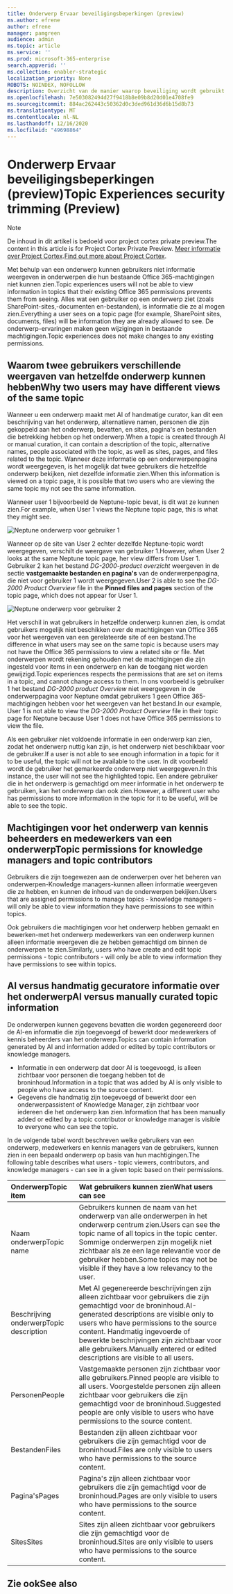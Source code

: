 ```yaml
---
title: Onderwerp Ervaar beveiligingsbeperkingen (preview)
ms.author: efrene
author: efrene
manager: pamgreen
audience: admin
ms.topic: article
ms.service: ''
ms.prod: microsoft-365-enterprise
search.appverid: ''
ms.collection: enabler-strategic
localization_priority: None
ROBOTS: NOINDEX, NOFOLLOW
description: Overzicht van de manier waarop beveiliging wordt gebruikt om onderwerpen weer te geven.
ms.openlocfilehash: 7e503082494d27f9418b8e09b8d20d01e4708fe9
ms.sourcegitcommit: 884ac262443c50362d0c3ded961d36d6b15d8b73
ms.translationtype: MT
ms.contentlocale: nl-NL
ms.lasthandoff: 12/16/2020
ms.locfileid: "49698864"
---
```

# <a name="topic-experiences-security-trimming-preview"></a><span data-ttu-id="d68a9-103">Onderwerp Ervaar beveiligingsbeperkingen (preview)</span><span class="sxs-lookup"><span data-stu-id="d68a9-103">Topic Experiences security trimming (Preview)</span></span>

> [!Note] 
> <span data-ttu-id="d68a9-104">De inhoud in dit artikel is bedoeld voor project cortex private preview.</span><span class="sxs-lookup"><span data-stu-id="d68a9-104">The content in this article is for Project Cortex Private Preview.</span></span> <span data-ttu-id="d68a9-105">[Meer informatie over Project Cortex](https://aka.ms/projectcortex).</span><span class="sxs-lookup"><span data-stu-id="d68a9-105">[Find out more about Project Cortex](https://aka.ms/projectcortex).</span></span>

<span data-ttu-id="d68a9-106">Met behulp van een onderwerp kunnen gebruikers niet informatie weergeven in onderwerpen die hun bestaande Office 365-machtigingen niet kunnen zien.</span><span class="sxs-lookup"><span data-stu-id="d68a9-106">Topic experiences users will not be able to view information in topics that their existing Office 365 permissions prevents them from seeing.</span></span> <span data-ttu-id="d68a9-107">Alles wat een gebruiker op een onderwerp ziet (zoals SharePoint-sites,-documenten en-bestanden), is informatie die ze al mogen zien.</span><span class="sxs-lookup"><span data-stu-id="d68a9-107">Everything a user sees on a topic page (for example, SharePoint sites, documents, files) will be information they are already allowed to see.</span></span> <span data-ttu-id="d68a9-108">De onderwerp-ervaringen maken geen wijzigingen in bestaande machtigingen.</span><span class="sxs-lookup"><span data-stu-id="d68a9-108">Topic experiences does not make changes to any existing permissions.</span></span>

## <a name="why-two-users-may-have-different-views-of-the-same-topic"></a><span data-ttu-id="d68a9-109">Waarom twee gebruikers verschillende weergaven van hetzelfde onderwerp kunnen hebben</span><span class="sxs-lookup"><span data-stu-id="d68a9-109">Why two users may have different views of the same topic</span></span>

<span data-ttu-id="d68a9-110">Wanneer u een onderwerp maakt met AI of handmatige curator, kan dit een beschrijving van het onderwerp, alternatieve namen, personen die zijn gekoppeld aan het onderwerp, bevatten, en sites, pagina's en bestanden die betrekking hebben op het onderwerp.</span><span class="sxs-lookup"><span data-stu-id="d68a9-110">When a topic is created through AI or manual curation, it can contain a description of the topic, alternative names, people associated with the topic, as well as sites, pages, and files related to the topic.</span></span> <span data-ttu-id="d68a9-111">Wanneer deze informatie op een onderwerpenpagina wordt weergegeven, is het mogelijk dat twee gebruikers die hetzelfde onderwerp bekijken, niet dezelfde informatie zien.</span><span class="sxs-lookup"><span data-stu-id="d68a9-111">When this information is viewed on a topic page, it is possible that two users who are viewing the same topic my not see the same information.</span></span>
  
<span data-ttu-id="d68a9-112">Wanneer user 1 bijvoorbeeld de Neptune-topic bevat, is dit wat ze kunnen zien.</span><span class="sxs-lookup"><span data-stu-id="d68a9-112">For example, when User 1 views the Neptune topic page, this is what they might see.</span></span>

![Neptune onderwerp voor gebruiker 1](../media/knowledge-management/user2-topic-view.png) </br> 

<span data-ttu-id="d68a9-114">Wanneer op de site van User 2 echter dezelfde Neptune-topic wordt weergegeven, verschilt de weergave van gebruiker 1.</span><span class="sxs-lookup"><span data-stu-id="d68a9-114">However, when User 2 looks at the same Neptune topic page, her view differs from User 1.</span></span>  <span data-ttu-id="d68a9-115">Gebruiker 2 kan het bestand *DG-2000-product overzicht* weergeven in de sectie **vastgemaakte bestanden en pagina's** van de onderwerpenpagina, die niet voor gebruiker 1 wordt weergegeven.</span><span class="sxs-lookup"><span data-stu-id="d68a9-115">User 2 is able to see the *DG-2000 Product Overview* file in the **Pinned files and pages** section of the topic page, which does not appear for User 1.</span></span> 

![Neptune onderwerp voor gebruiker 2](../media/knowledge-management/user1-topic-view.png) </br> 

<span data-ttu-id="d68a9-117">Het verschil in wat gebruikers in hetzelfde onderwerp kunnen zien, is omdat gebruikers mogelijk niet beschikken over de machtigingen van Office 365 voor het weergeven van een gerelateerde site of een bestand.</span><span class="sxs-lookup"><span data-stu-id="d68a9-117">The difference in what users may see on the same topic is because users may not have the Office 365 permissions to view a related site or file.</span></span>  <span data-ttu-id="d68a9-118">Met onderwerpen wordt rekening gehouden met de machtigingen die zijn ingesteld voor items in een onderwerp en kan de toegang niet worden gewijzigd.</span><span class="sxs-lookup"><span data-stu-id="d68a9-118">Topic experiences respects the permissions that are set on items in a topic, and cannot change access to them.</span></span> <span data-ttu-id="d68a9-119">In ons voorbeeld is gebruiker 1 het bestand *DG-2000 product Overview* niet weergegeven in de onderwerppagina voor Neptune omdat gebruikers 1 geen Office 365-machtigingen hebben voor het weergeven van het bestand.</span><span class="sxs-lookup"><span data-stu-id="d68a9-119">In our example, User 1 is not able to view the *DG-2000 Product Overview* file in their topic page for Neptune because User 1 does not have Office 365 permissions to view the file.</span></span>

<span data-ttu-id="d68a9-120">Als een gebruiker niet voldoende informatie in een onderwerp kan zien, zodat het onderwerp nuttig kan zijn, is het onderwerp niet beschikbaar voor de gebruiker.</span><span class="sxs-lookup"><span data-stu-id="d68a9-120">If a user is not able to see enough information in a topic for it to be useful, the topic will not be available to the user.</span></span> <span data-ttu-id="d68a9-121">In dit voorbeeld wordt de gebruiker het gemarkeerde onderwerp niet weergegeven.</span><span class="sxs-lookup"><span data-stu-id="d68a9-121">In this instance, the user will not see the highlighted topic.</span></span> <span data-ttu-id="d68a9-122">Een andere gebruiker die in het onderwerp is gemachtigd om meer informatie in het onderwerp te gebruiken, kan het onderwerp dan ook zien.</span><span class="sxs-lookup"><span data-stu-id="d68a9-122">However, a different user who has permissions to more information in the topic for it to be useful, will be able to see the topic.</span></span>


## <a name="topic-permissions-for-knowledge-managers-and-topic-contributors"></a><span data-ttu-id="d68a9-123">Machtigingen voor het onderwerp van kennis beheerders en medewerkers van een onderwerp</span><span class="sxs-lookup"><span data-stu-id="d68a9-123">Topic permissions for knowledge managers and topic contributors</span></span>

<span data-ttu-id="d68a9-124">Gebruikers die zijn toegewezen aan de onderwerpen over het beheren van onderwerpen-Knowledge managers-kunnen alleen informatie weergeven die ze hebben, en kunnen de inhoud van de onderwerpen bekijken.</span><span class="sxs-lookup"><span data-stu-id="d68a9-124">Users that are assigned permissions to manage topics - knowledge managers - will only be able to view information they have permissions to see within topics.</span></span>

<span data-ttu-id="d68a9-125">Ook gebruikers die machtigingen voor het onderwerp hebben gemaakt en bewerken-met het onderwerp medewerkers van een onderwerp kunnen alleen informatie weergeven die ze hebben gemachtigd om binnen de onderwerpen te zien.</span><span class="sxs-lookup"><span data-stu-id="d68a9-125">Similarly, users who have create and edit topic permissions - topic contributors - will only be able to view information they have permissions to see within topics.</span></span> 


## <a name="ai-versus-manually-curated-topic-information"></a><span data-ttu-id="d68a9-126">AI versus handmatig gecuratore informatie over het onderwerp</span><span class="sxs-lookup"><span data-stu-id="d68a9-126">AI versus manually curated topic information</span></span>

<span data-ttu-id="d68a9-127">De onderwerpen kunnen gegevens bevatten die worden gegenereerd door de AI-en informatie die zijn toegevoegd of bewerkt door medewerkers of kennis beheerders van het onderwerp.</span><span class="sxs-lookup"><span data-stu-id="d68a9-127">Topics can contain information generated by AI and information added or edited by topic contributors or knowledge managers.</span></span>

 - <span data-ttu-id="d68a9-128">Informatie in een onderwerp dat door AI is toegevoegd, is alleen zichtbaar voor personen die toegang hebben tot de broninhoud.</span><span class="sxs-lookup"><span data-stu-id="d68a9-128">Information in a topic that was added by AI is only visible to people who have access to the source content.</span></span>
 - <span data-ttu-id="d68a9-129">Gegevens die handmatig zijn toegevoegd of bewerkt door een onderwerpassistent of Knowledge Manager, zijn zichtbaar voor iedereen die het onderwerp kan zien.</span><span class="sxs-lookup"><span data-stu-id="d68a9-129">Information that has been manually added or edited by a topic contributor or knowledge manager is visible to everyone who can see the topic.</span></span>

<span data-ttu-id="d68a9-130">In de volgende tabel wordt beschreven welke gebruikers van een onderwerp, medewerkers en kennis managers van de gebruikers, kunnen zien in een bepaald onderwerp op basis van hun machtigingen.</span><span class="sxs-lookup"><span data-stu-id="d68a9-130">The following table describes what users - topic viewers, contributors, and knowledge managers - can see in a given topic based on their permissions.</span></span>

|<span data-ttu-id="d68a9-131">Onderwerp</span><span class="sxs-lookup"><span data-stu-id="d68a9-131">Topic item</span></span>|<span data-ttu-id="d68a9-132">Wat gebruikers kunnen zien</span><span class="sxs-lookup"><span data-stu-id="d68a9-132">What users can see</span></span>|
|:---------|:------------------|
|<span data-ttu-id="d68a9-133">Naam onderwerp</span><span class="sxs-lookup"><span data-stu-id="d68a9-133">Topic name</span></span>|<span data-ttu-id="d68a9-134">Gebruikers kunnen de naam van het onderwerp van alle onderwerpen in het onderwerp centrum zien.</span><span class="sxs-lookup"><span data-stu-id="d68a9-134">Users can see the topic name of all topics in the topic center.</span></span> <span data-ttu-id="d68a9-135">Sommige onderwerpen zijn mogelijk niet zichtbaar als ze een lage relevantie voor de gebruiker hebben.</span><span class="sxs-lookup"><span data-stu-id="d68a9-135">Some topics may not be visible if they have a low relevancy to the user.</span></span>|
|<span data-ttu-id="d68a9-136">Beschrijving onderwerp</span><span class="sxs-lookup"><span data-stu-id="d68a9-136">Topic description</span></span>|<span data-ttu-id="d68a9-137">Met AI gegenereerde beschrijvingen zijn alleen zichtbaar voor gebruikers die zijn gemachtigd voor de broninhoud.</span><span class="sxs-lookup"><span data-stu-id="d68a9-137">AI-generated descriptions are visible only to users who have permissions to the source content.</span></span> <span data-ttu-id="d68a9-138">Handmatig ingevoerde of bewerkte beschrijvingen zijn zichtbaar voor alle gebruikers.</span><span class="sxs-lookup"><span data-stu-id="d68a9-138">Manually entered or edited descriptions are visible to all users.</span></span>|
|<span data-ttu-id="d68a9-139">Personen</span><span class="sxs-lookup"><span data-stu-id="d68a9-139">People</span></span>|<span data-ttu-id="d68a9-140">Vastgemaakte personen zijn zichtbaar voor alle gebruikers.</span><span class="sxs-lookup"><span data-stu-id="d68a9-140">Pinned people are visible to all users.</span></span> <span data-ttu-id="d68a9-141">Voorgestelde personen zijn alleen zichtbaar voor gebruikers die zijn gemachtigd voor de broninhoud.</span><span class="sxs-lookup"><span data-stu-id="d68a9-141">Suggested people are only visible to users who have permissions to the source content.</span></span>|
|<span data-ttu-id="d68a9-142">Bestanden</span><span class="sxs-lookup"><span data-stu-id="d68a9-142">Files</span></span>|<span data-ttu-id="d68a9-143">Bestanden zijn alleen zichtbaar voor gebruikers die zijn gemachtigd voor de broninhoud.</span><span class="sxs-lookup"><span data-stu-id="d68a9-143">Files are only visible to users who have permissions to the source content.</span></span>|
|<span data-ttu-id="d68a9-144">Pagina's</span><span class="sxs-lookup"><span data-stu-id="d68a9-144">Pages</span></span>|<span data-ttu-id="d68a9-145">Pagina's zijn alleen zichtbaar voor gebruikers die zijn gemachtigd voor de broninhoud.</span><span class="sxs-lookup"><span data-stu-id="d68a9-145">Pages are only visible to users who have permissions to the source content.</span></span>|
|<span data-ttu-id="d68a9-146">Sites</span><span class="sxs-lookup"><span data-stu-id="d68a9-146">Sites</span></span>|<span data-ttu-id="d68a9-147">Sites zijn alleen zichtbaar voor gebruikers die zijn gemachtigd voor de broninhoud.</span><span class="sxs-lookup"><span data-stu-id="d68a9-147">Sites are only visible to users who have permissions to the source content.</span></span>|




## <a name="see-also"></a><span data-ttu-id="d68a9-148">Zie ook</span><span class="sxs-lookup"><span data-stu-id="d68a9-148">See also</span></span>

